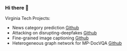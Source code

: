 ### Hi there 👋

Virginia Tech Projects:
  - News category prediction [Github](https://github.com/ting-chih/CS4824-final-project)
  - Attacking on disrupting-deepfakes [Github](https://github.com/ting-chih/CS5914-final-project)
  - Fine-grained image captioning [Github](https://github.com/ting-chih/CS5814-final-project)
  - Heterogeneous graph network for MP-DocVQA [Github](https://github.com/ting-chih/CS6804-final-project)

<!--
- 🔭 I’m currently working on AI, ML/DL, CV and NLP
- 🌱 I’m currently learning 
- 👯 I’m looking to collaborate on ...
- 🤔 I’m looking for help with ...
- 💬 Ask me about ...
- 📫 How to reach me: ...
- 😄 Pronouns: ...
- ⚡ Fun fact: ...
-->
